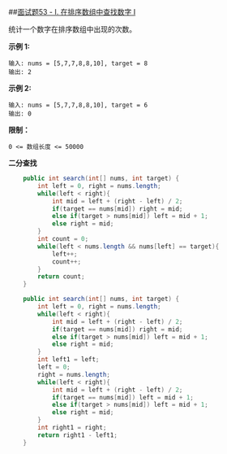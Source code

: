 ##[面试题53 - I. 在排序数组中查找数字 I](https://leetcode-cn.com/problems/zai-pai-xu-shu-zu-zhong-cha-zhao-shu-zi-lcof/)

统计一个数字在排序数组中出现的次数。

**示例 1:**

```
输入: nums = [5,7,7,8,8,10], target = 8
输出: 2
```

**示例 2:**

```
输入: nums = [5,7,7,8,8,10], target = 6
输出: 0
```

**限制：**

```
0 <= 数组长度 <= 50000
```

**二分查找**

```java
    public int search(int[] nums, int target) {
        int left = 0, right = nums.length;
        while(left < right){
            int mid = left + (right - left) / 2;
            if(target == nums[mid]) right = mid;
            else if(target > nums[mid]) left = mid + 1;
            else right = mid;
        }
        int count = 0;
        while(left < nums.length && nums[left] == target){
            left++;
            count++;
        }
        return count;
    }
```

```java
    public int search(int[] nums, int target) {
        int left = 0, right = nums.length;
        while(left < right){
            int mid = left + (right - left) / 2;
            if(target == nums[mid]) right = mid;
            else if(target > nums[mid]) left = mid + 1;
            else right = mid;
        }
        int left1 = left;
        left = 0;
        right = nums.length;
        while(left < right){
            int mid = left + (right - left) / 2;
            if(target == nums[mid]) left = mid + 1;
            else if(target > nums[mid]) left = mid + 1;
            else right = mid;
        }
        int right1 = right;
        return right1 - left1;
    }
```

